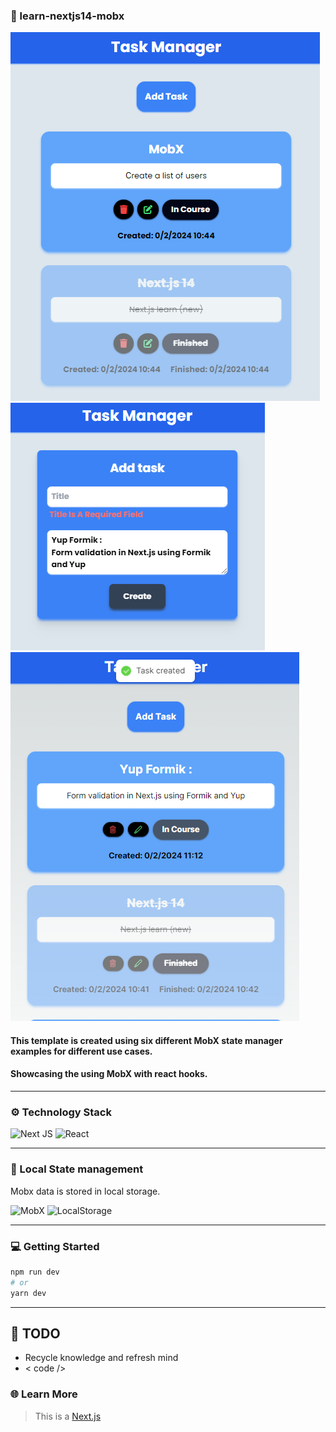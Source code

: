### 📸 learn-nextjs14-mobx
![Screenshot](public/1.bmp)
![Screenshot](public/2.bmp)
![Screenshot](public/3.bmp)

#### This template is created using six different MobX state manager examples for different use cases.
#### Showcasing the using MobX with react hooks.

-------------------------------------------------

### ⚙️ Technology Stack

![Next JS](https://img.shields.io/badge/Next-black?style=for-the-badge&logo=next.js&logoColor=white)
![React](https://img.shields.io/badge/react-%2320232a.svg?style=for-the-badge&logo=react&logoColor=%2361DAFB)

-------------------------------------------------
### 📝 Local State management
Mobx data is stored in local storage.

![MobX](https://img.shields.io/badge/mobx-%23E34F26.svg?style=for-the-badge&logo=MobX&logoColor=white)
![LocalStorage](https://img.shields.io/badge/LocalStorage-%2320232a.svg?style=for-the-badge&logo=react&logoColor=%2361DAFB)

-------------------------------------------------
### ‍💻 Getting Started
```bash
npm run dev
# or
yarn dev
```
-------------------------------------------------

## 📖 TODO
- Recycle knowledge and refresh mind
- < code />

### 🌐 Learn More

>This is a [Next.js](https://nextjs.org/)
